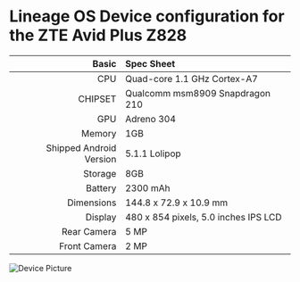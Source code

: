 # Lineage OS Device configuration for the ZTE Avid Plus Z828

Basic   | Spec Sheet
-------:|:-------------------------
CPU     | Quad-core 1.1 GHz Cortex-A7
CHIPSET | Qualcomm msm8909 Snapdragon 210
GPU     | Adreno 304
Memory  | 1GB
Shipped Android Version | 5.1.1 Lolipop
Storage | 8GB
Battery | 2300 mAh
Dimensions | 144.8 x 72.9 x 10.9 mm
Display | 480 x 854 pixels, 5.0 inches IPS LCD
Rear Camera  | 5 MP
Front Camera | 2 MP

![Device Picture](https://i-cdn.phonearena.com/images/phones/59472-xlarge/ZTE-Avid-Plus.jpg)
